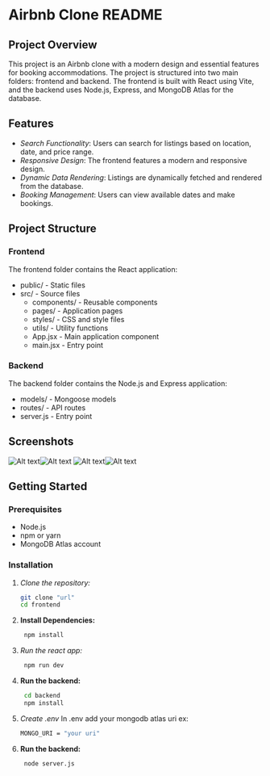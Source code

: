 # Airbnb Clone README

## Project Overview

This project is an Airbnb clone with a modern design and essential features for booking accommodations. The project is structured into two main folders: frontend and backend. The frontend is built with React using Vite, and the backend uses Node.js, Express, and MongoDB Atlas for the database.

## Features

- *Search Functionality*: Users can search for listings based on location, date, and price range.
- *Responsive Design*: The frontend features a modern and responsive design.
- *Dynamic Data Rendering*: Listings are dynamically fetched and rendered from the database.
- *Booking Management*: Users can view available dates and make bookings.
## Project Structure

### Frontend

The frontend folder contains the React application:

-   public/ - Static files
-   src/ - Source files
    -   components/ - Reusable components
    -   pages/ - Application pages
    -   styles/ - CSS and style files
    -   utils/ - Utility functions
    -   App.jsx - Main application component
    -   main.jsx - Entry point

### Backend

The backend folder contains the Node.js and Express application:

-   models/ - Mongoose models
-   routes/ - API routes
-   server.js - Entry point

## Screenshots
![Alt text](https://github.com/SHARADASAWA/AirBnB-Clone/blob/main/WhatsApp%20Image%202024-06-30%20at%208.12.09%20PM.jpeg)![Alt text](https://github.com/SHARADASAWA/AirBnB-Clone/blob/main/WhatsApp%20Image%202024-06-30%20at%208.12.45%20PM.jpeg)
![Alt text](https://github.com/SHARADASAWA/AirBnB-Clone/blob/main/WhatsApp%20Image%202024-06-30%20at%208.13.05%20PM.jpeg)![Alt text](https://github.com/SHARADASAWA/AirBnB-Clone/blob/main/WhatsApp%20Image%202024-06-30%20at%208.13.54%20PM.jpeg)



## Getting Started

### Prerequisites

- Node.js
- npm or yarn
- MongoDB Atlas account

### Installation

1. *Clone the repository:*

   ```bash
   git clone "url"
   cd frontend
2. **Install Dependencies:**

   ```bash
	npm install
3. *Run the react app:*

   ```bash
	npm run dev
4. **Run the backend:**

   ```bash
	cd backend
	npm install
5. *Create .env*
	In .env add your mongodb atlas uri 
	ex:
	  ```bash
	MONGO_URI = "your uri"
6. **Run the backend:**

   ```bash
	node server.js
